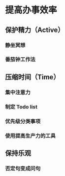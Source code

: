 # 提高办事效率
## 保护精力（Active）
### 静坐冥想
### 番茄钟工作法
## 压缩时间（Time）
### 集中注意力
### 制定 Todo list
### 优先级分类事项
### 使用提高生产力的工具
## 保持乐观
### 否定句变成问句